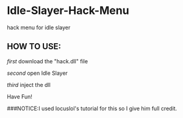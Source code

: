 # Idle-Slayer-Hack-Menu
hack menu for idle slayer

## HOW TO USE:
*first* download the "hack.dll" file

*second* open Idle Slayer

*third* inject the dll

Have Fun!


###NOTICE:I used locuslol's tutorial for this so I give him full credit.
